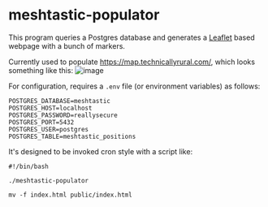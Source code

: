 # meshtastic-populator

This program queries a Postgres database and generates a [Leaflet](https://leafletjs.com/) based webpage with a bunch of markers.

Currently used to populate https://map.technicallyrural.com/, which looks something like this:
![image](https://github.com/tobymurray/meshtastic-populator/assets/3683198/48a229b0-3542-49f7-a7fc-1bc2988c1646)


For configuration, requires a `.env` file (or environment variables) as follows:

```
POSTGRES_DATABASE=meshtastic
POSTGRES_HOST=localhost
POSTGRES_PASSWORD=reallysecure
POSTGRES_PORT=5432
POSTGRES_USER=postgres
POSTGRES_TABLE=meshtastic_positions
```

It's designed to be invoked cron style with a script like:
```
#!/bin/bash

./meshtastic-populator

mv -f index.html public/index.html
```
